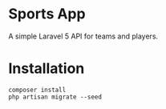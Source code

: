 # Sports App
A simple Laravel 5 API for teams and players.

# Installation
```
composer install
php artisan migrate --seed
```